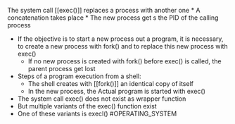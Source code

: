 The system call [[exec()]] replaces a process with another one
	* A concatenation takes place
	* The new process get s the PID of the calling process
* If the objective is to start a new process out a program, it is necessary, to create a new process with fork() and to replace this new process with exec()
	* If no new process is created with fork() before exec() is called, the parent process get lost
* Steps of a program execution from a shell:
	* The shell creates with [[fork()]] an identical copy of itself
	* In the new process, the Actual program is started with exec()
* The system call exec() does not exist as wrapper function
* But multiple variants of the exec() function exist
* One of these variants is execl()
#OPERATING_SYSTEM 